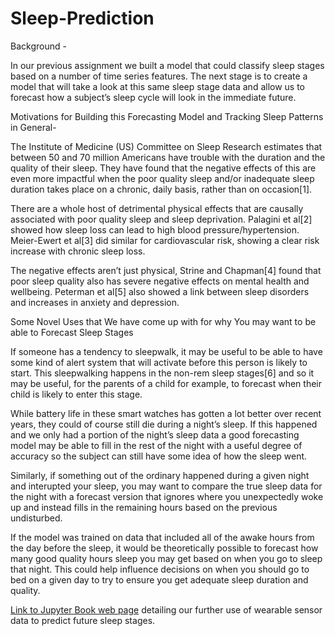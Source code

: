 # Sleep-Prediction

Background -

In our previous assignment we built a model that could classify sleep stages based on a number of time series features. The next stage is to create a model that will take a look at this same sleep stage data and allow us to forecast how a subject’s sleep cycle will look in the immediate future.

Motivations for Building this Forecasting Model and Tracking Sleep Patterns in General-

The Institute of Medicine (US) Committee on Sleep Research estimates that between 50 and 70 million Americans have trouble with the duration and the quality of their sleep. They have found that the negative effects of this are even more impactful when the poor quality sleep and/or inadequate sleep duration takes place on a chronic, daily basis, rather than on occasion[1].

There are a whole host of detrimental physical effects that are causally associated with poor quality sleep and sleep deprivation. Palagini et al[2] showed how sleep loss can lead to high blood pressure/hypertension. Meier-Ewert et al[3] did similar for cardiovascular risk, showing a clear risk increase with chronic sleep loss.

The negative effects aren’t just physical, Strine and Chapman[4] found that poor sleep quality also has severe negative effects on mental health and wellbeing. Peterman et al[5] also showed a link between sleep disorders and increases in anxiety and depression.

Some Novel Uses that We have come up with for why You may want to be able to Forecast Sleep Stages

If someone has a tendency to sleepwalk, it may be useful to be able to have some kind of alert system that will activate before this person is likely to start. This sleepwalking happens in the non-rem sleep stages[6] and so it may be useful, for the parents of a child for example, to forecast when their child is likely to enter this stage.

While battery life in these smart watches has gotten a lot better over recent years, they could of course still die during a night’s sleep. If this happened and we only had a portion of the night’s sleep data a good forecasting model may be able to fill in the rest of the night with a useful degree of accuracy so the subject can still have some idea of how the sleep went.

Similarly, if something out of the ordinary happened during a given night and interupted your sleep, you may want to compare the true sleep data for the night with a forecast version that ignores where you unexpectedly woke up and instead fills in the remaining hours based on the previous undisturbed.

If the model was trained on data that included all of the awake hours from the day before the sleep, it would be theoretically possible to forecast how many good quality hours sleep you may get based on when you go to sleep that night. This could help influence decisions on when you should go to bed on a given day to try to ensure you get adequate sleep duration and quality.

[Link to Jupyter Book web page](https://weldonj.github.io/CA4015_Assignment_3/Intro_and_Desc_of_Data.html) detailing our further use of wearable sensor data to predict future sleep stages.
